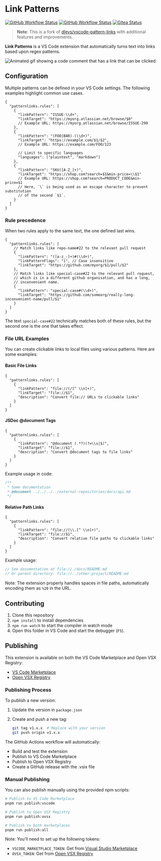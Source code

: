 # Link Patterns

[![GitHub Workflow Status](https://img.shields.io/github/actions/workflow/status/TobiasHochgurtel/vscode-pattern-links/package-analysis.yml?label=Analysis&logo=github)](https://github.com/TobiasHochgurtel/vscode-pattern-links/actions/workflows/package-analysis.yml)
[![GitHub Workflow Status](https://img.shields.io/github/actions/workflow/status/TobiasHochgurtel/vscode-pattern-links/sync-to-gitea.yml?label=GitHub%20→%20Gitea&logo=gitea)](https://github.com/TobiasHochgurtel/vscode-pattern-links/actions/workflows/sync-to-gitea.yml)
[![Gitea Status](https://img.shields.io/badge/dynamic/json?url=https://gitea.hochguertel.work/api/v1/repos/TobiasHochgurtel/vscode-pattern-links/actions/workflows/sync-to-github.yml/latest&query=$.status&label=Gitea%20→%20GitHub&logo=gitea)](https://gitea.hochguertel.work/TobiasHochgurtel/vscode-pattern-links/actions?query=workflow%3A"Sync+to+GitHub")

> **Note**: This is a fork of [dlevs/vscode-pattern-links](https://github.com/dlevs/vscode-pattern-links) with additional features and improvements.

**Link Patterns** is a VS Code extension that automatically turns text into links based upon regex patterns.

![Animated gif showing a code comment that has a link that can be clicked](assets/usage.gif)

## Configuration

Multiple patterns can be defined in your VS Code settings. The following examples highlight common use cases.

```jsonc
{
  "patternlinks.rules": [
    {
      "linkPattern": "ISSUE-\\d+",
      "linkTarget": "https://myorg.atlassian.net/browse/$0"
      // Example URL: https://myorg.atlassian.net/browse/ISSUE-299
    },
    {
      "linkPattern": "(FOO|BAR)-(\\d+)",
      "linkTarget": "https://example.com/$1/$2",
      // Example URL: https://example.com/FOO/123

      // Limit to specific languages
      "languages": ["plaintext", "markdown"]
    },
    {
      "linkPattern": "SKU([A-Z_]+)",
      "linkTarget": "https://shop.com?search=$1&min-price=\\$1"
      // Example URL: https://shop.com?search=PRODUCT_CODE&min-price=$1
      // Here, `\` is being used as an escape character to prevent substitution
      // of the second `$1`.
    }
  ]
}
```

### Rule precedence

When two rules apply to the same text, the one defined last wins.

```jsonc
{
  "patternlinks.rules": [
    // Match links like repo-name#22 to the relevant pull request
    {
      "linkPattern": "([a-z_-]+)#(\\d+)",
      "linkPatternFlags": "i", // Case insensitive
      "linkTarget": "https://github.com/myorg/$1/pull/$2"
    },
    // Match links like special-case#22 to the relevant pull request,
    // which is in a different github organisation, and has a long,
    // inconvenient name.
    {
      "linkPattern": "special-case#(\\d+)",
      "linkTarget": "https://github.com/someorg/really-long-inconvenient-name/pull/$1"
    }
  ]
}
```

The text `special-case#22` technically matches both of these rules, but the second one is the one that takes effect.

<!--
⚠️ This relies on potentially undocumented behaviour.

This extension does not enforce this logic, but instead relies on the fact that VS Code
just works like this by default.

TODO: Register only one `LinkDefinitionProvider`, which returns a maximum of one link per text range.
 -->

### File URL Examples

You can create clickable links to local files using various patterns. Here are some examples:

#### Basic File Links

```jsonc
{
  "patternlinks.rules": [
    {
      "linkPattern": "file://(/[^ \\n]+)",
      "linkTarget": "file://$1",
      "description": "Convert file:// URLs to clickable links"
    }
  ]
}
```

#### JSDoc @document Tags

```jsonc
{
  "patternlinks.rules": [
    {
      "linkPattern": "@document (.*?)(?=\\s|$)",
      "linkTarget": "file://$1",
      "description": "Convert @document tags to file links"
    }
  ]
}
```

Example usage in code:

```typescript
/**
 * Some documentation
 * @document ../../../../external-repositories/docs/api.md
 */
```

#### Relative Path Links

```jsonc
{
  "patternlinks.rules": [
    {
      "linkPattern": "file://(\\.[^ \\n]+)",
      "linkTarget": "file://$1",
      "description": "Convert relative file paths to clickable links"
    }
  ]
}
```

Example usage:

```typescript
// See documentation at file://./docs/README.md
// Or parent directory: file://../other-project/README.md
```

Note: The extension properly handles spaces in file paths, automatically encoding them as `%20` in the URL.

## Contributing

1. Clone this repository
2. `npm install` to install dependencies
3. `npm run watch` to start the compiler in watch mode
4. Open this folder in VS Code and start the debugger (`F5`).

## Publishing

This extension is available on both the VS Code Marketplace and Open VSX Registry:

- [VS Code Marketplace](https://marketplace.visualstudio.com/items?itemName=TobiasHochgurtel.pattern-links)
- [Open VSX Registry](https://open-vsx.org/extension/TobiasHochgurtel/pattern-links)

### Publishing Process

To publish a new version:

1. Update the version in `package.json`
2. Create and push a new tag:

   ```bash
   git tag v1.x.x  # Replace with your version
   git push origin v1.x.x
   ```

The GitHub Actions workflow will automatically:

- Build and test the extension
- Publish to VS Code Marketplace
- Publish to Open VSX Registry
- Create a GitHub release with the .vsix file

### Manual Publishing

You can also publish manually using the provided npm scripts:

```bash
# Publish to VS Code Marketplace
pnpm run publish:vscode

# Publish to Open VSX Registry
pnpm run publish:ovsx

# Publish to both marketplaces
pnpm run publish:all
```

Note: You'll need to set up the following tokens:

- `VSCODE_MARKETPLACE_TOKEN`: Get from [Visual Studio Marketplace](https://dev.azure.com/)
- `OVSX_TOKEN`: Get from [Open VSX Registry](https://open-vsx.org/)
